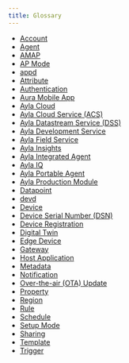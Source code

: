 ```yaml
---
title: Glossary
---
```


<ul class="list-wrap">
<li><a href="account">Account</a></li>
<li><a href="agent">Agent</a></li>
<li><a href="amap">AMAP</a></li>
<li><a href="ap-mode">AP Mode</a></li>
<li><a href="appd">appd</a></li>
<li><a href="attribute">Attribute</a></li>
<li><a href="authentication">Authentication</a></li>
<li><a href="aura-mobile-app">Aura Mobile App</a></li>
<li><a href="ayla-cloud">Ayla Cloud</a></li>
<li><a href="ayla-cloud-service">Ayla Cloud Service (ACS)</a></li>
<li><a href="ayla-datastream-service">Ayla Datastream Service (DSS)</a></li>
<li><a href="ayla-development-service">Ayla Development Service</a></li>
<li><a href="ayla-field-service">Ayla Field Service</a></li>
<li><a href="ayla-insights">Ayla Insights</a></li>
<li><a href="ayla-integrated-agent">Ayla Integrated Agent</a></li>
<li><a href="ayla-iq">Ayla IQ</a></li>
<li><a href="ayla-portable-agent">Ayla Portable Agent</a></li>
<li><a href="ayla-production-module">Ayla Production Module</a></li>
<li><a href="datapoint">Datapoint</a></li>
<li><a href="devd">devd</a></li>
<li><a href="device">Device</a></li>
<li><a href="device-serial-number">Device Serial Number (DSN)</a></li>
<li><a href="device-registration">Device Registration</a></li>
<li><a href="digital-twin">Digital Twin</a></li>
<li><a href="edge-device">Edge Device</a></li>
<li><a href="gateway">Gateway</a></li>
<li><a href="host-application">Host Application</a></li>
<li><a href="metadata">Metadata</a></li>
<li><a href="notification">Notification</a></li>
<li><a href="over-the-air-update">Over-the-air (OTA) Update</a></li>
<li><a href="property">Property</a></li>
<li><a href="region">Region</a></li>
<li><a href="rule">Rule</a></li>
<li><a href="schedule">Schedule</a></li>
<li><a href="setup-mode">Setup Mode</a></li>
<li><a href="sharing">Sharing</a></li>
<li><a href="template">Template</a></li>
<li><a href="trigger">Trigger</a></li>
</ul>
